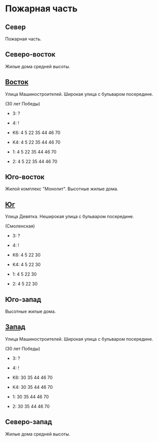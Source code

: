 # Пожарная часть

## Север

Пожарная часть.

## Северо-восток

Жилые дома средней высоты.

## [Восток](./10530050.md)

Улица Машиностроителей.
Широкая улица с бульваром посередине.

(30 лет Победы)

* 3:    ?
* 4:    !

* K6:   4   5   22  35  44  46  70
* K4:   4   5   22  35  44  46  70
* 1:    4   5   22  35  44  46  70
* 2:    4   5   22  35  44  46  70

## Юго-восток

Жилой комплекс "Монолит".
Высотные жилые дома.

## [Юг](./10520060.md)

Улица Девятка.
Неширокая улица с бульваром посередине.

(Смоленская)

* 3:    ?
* 4:    !

* K6:   4   5   22  30
* K4:   4   5   22  30
* 1:    4   5   22  30
* 2:    4   5   22  30

## Юго-запад

Высотные жилые дома.

## [Запад](./10515050.md)

Улица Машиностроителей.
Широкая улица с бульваром посередине.

(30 лет Победы)

* 3:    ?
* 4:    !

* K6:   30  35  44  46  70
* K4:   30  35  44  46  70
* 1:    30  35  44  46  70
* 2:    30  35  44  46  70

## Северо-запад

Жилые дома средней высоты.
